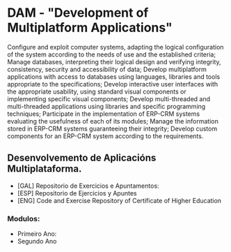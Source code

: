 # DAM  - __"Development of Multiplatform Applications"__

Configure and exploit computer systems, adapting the logical configuration of the system according to the needs of use and the established criteria; Manage databases, interpreting their logical design and verifying integrity, consistency, security and accessibility of data; Develop multiplatform applications with access to databases using languages, libraries and tools appropriate to the specifications; Develop interactive user interfaces with the appropriate usability, using standard visual components or implementing specific visual components; Develop multi-threaded and multi-threaded applications using libraries and specific programming techniques; Participate in the implementation of ERP-CRM systems evaluating the usefulness of each of its modules; Manage the information stored in ERP-CRM systems guaranteeing their integrity; Develop custom components for an ERP-CRM system according to the requirements.

## Desenvolvemento de Aplicacións Multiplataforma.

* [GAL] Repositorio de Exercicios e Apuntamentos:
* [ESP] Repositorio de Ejercicios y Apuntes
* [ENG] Code and Exercise Repository of Certificate of Higher Education

### Modulos:

- Primeiro Ano:
- Segundo Ano

